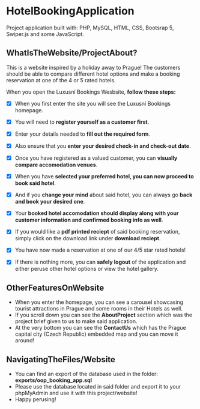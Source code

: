 # HotelBookingApplication

Project application built with: PHP, MySQL, HTML, CSS, Bootsrap 5, Swiper.js and some JavaScript.


## WhatIsTheWebsite/ProjectAbout?

This is a website inspired by a holiday away to Prague! The customers should be able to compare different hotel options and make a booking reservation at one of the 4 or 5 rated hotels. 

When you open the Luxusní Bookings Wesbsite, **follow these steps:**

- [x] When you first enter the site you will see the Luxusní Bookings homepage.
- [x] You will need to **register yourself as a customer first**.
- [x] Enter your details needed to **fill out the required form**.
- [x] Also ensure that you **enter your desired check-in and check-out date**.
- [x] Once you have registered as a valued customer, you can **visually compare accomodation venues**.
- [x] When you have **selected your preferred hotel, you can now proceed to book said hotel**.
- [x] And if you **change your mind** about said hotel, you can always go **back and book your desired one**.
- [x] Your **booked hotel accomodation should display along with your customer information and confirmed booking info as well**.
- [x] If you would like a **pdf printed reciept** of said booking reservation, simply click on the download link under **download reciept**.
- [x] You have now made a reservation at one of our 4/5 star rated hotels!
- [x] If there is nothing more, you can **safely logout** of the application and either peruse other hotel options or view the hotel gallery. 



## OtherFeaturesOnWebsite

- When you enter the homepage, you can see a carousel showcasing tourist attractions in Prague and some rooms in their Hotels as well. <br>
- If you scroll down you can see the **AboutProject** section which was the project brief given to us to make said application. <br>
- At the very bottom you can see the **ContactUs** which has the Prague capital city (Czech Republic) embedded map and you can move it around! <br>



## NavigatingTheFiles/Website

- You can find an export of the database used in the folder: **exports/oop_booking_app.sql**
- Please use the database located in said folder and export it to your phpMyAdmin and use it with this project/website! <br>
- Happy perusing! <br>


